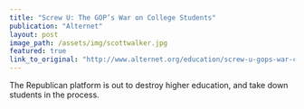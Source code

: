 ```yaml
---
title: "Screw U: The GOP’s War on College Students"
publication: "Alternet"
layout: post
image_path: /assets/img/scottwalker.jpg
featured: true
link_to_original: "http://www.alternet.org/education/screw-u-gops-war-college-students"
---
```

The Republican platform is out to destroy higher education, and take down students in the process.



